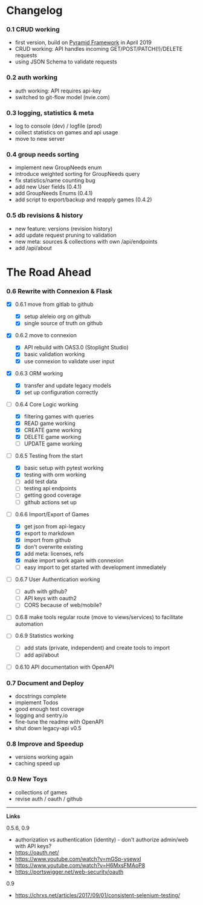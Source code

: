 # Changelog

### 0.1  CRUD working
- first version, build on [Pyramid Framework](https://trypyramid.com/) in April 2019
- CRUD working: API handles incoming GET/POST/PATCH(!)/DELETE requests
- using JSON Schema to validate requests

### 0.2 auth working
- auth working: API requires api-key
- switched to git-flow model (nvie.com)

### 0.3 logging, statistics & meta
- log to console (dev) / logfile (prod)
- collect statistics on games and api usage
- move to new server

### 0.4 group needs sorting
- implement new GroupNeeds enum
- introduce weighted sorting for GroupNeeds query
- fix statistics/name counting bug
- add new User fields (0.4.1)
- add GroupNeeds Enums (0.4.1)
- add script to export/backup and reapply games (0.4.2)

### 0.5 db revisions & history
- new feature: versions (revision history)
- add update request pruning to validation
- new meta: sources & collections with own /api/endpoints
- add /api/about

# The Road Ahead

### 0.6 Rewrite with Connexion & Flask
- [x] 0.6.1 move from gitlab to github
  - [x] setup aleleio org on github
  - [x] single source of truth on github

- [x] 0.6.2 move to connexion
  - [x] API rebuild with OAS3.0 (Stoplight Studio)
  - [x] basic validation working
  - [x] use connexion to validate user input

- [x] 0.6.3 ORM working
  - [x] transfer and update legacy models
  - [x] set up configuration correctly

- [ ] 0.6.4 Core Logic working
  - [x] filtering games with queries
  - [x] READ game working
  - [x] CREATE game working
  - [x] DELETE game working
  - [ ] UPDATE game working
   
- [ ] 0.6.5 Testing from the start
  - [x] basic setup with pytest working
  - [x] testing with orm working
  - [ ] add test data
  - [ ] testing api endpoints
  - [ ] getting good coverage
  - [ ] github actions set up

- [ ] 0.6.6 Import/Export of Games
  - [x] get json from api-legacy
  - [x] export to markdown
  - [x] import from github
  - [x] don't overwrite existing
  - [x] add meta: licenses, refs
  - [x] make import work again with connexion
  - [ ] easy import to get started with development immediately

- [ ] 0.6.7 User Authentication working   
  - [ ] auth with github?
  - [ ] API keys with oauth2
  - [ ] CORS because of web/mobile?

- [ ] 0.6.8 make tools regular route (move to views/services) to facilitate automation 

- [ ] 0.6.9 Statistics working
  - [ ] add stats (private, independent) and create tools to import 
  - [ ] add api/about

- [ ] 0.6.10 API documentation with OpenAPI


### 0.7 Document and Deploy
- docstrings complete
- implement Todos
- good enough test coverage
- logging and sentry.io
- fine-tune the readme with OpenAPI 
- shut down legacy-api v0.5

### 0.8 Improve and Speedup
- versions working again
- caching speed up
  
### 0.9 New Toys
- collections of games
- revise auth / oauth / github



---
**Links**

0.5.6, 0.9
- authorization vs authentication (identity) - don't authorize admin/web with API keys?
- https://oauth.net/
- https://www.youtube.com/watch?v=mGSp-vsewxI
- https://www.youtube.com/watch?v=H6MxsFMAoP8
- https://portswigger.net/web-security/oauth

0.9
- https://chrxs.net/articles/2017/09/01/consistent-selenium-testing/
